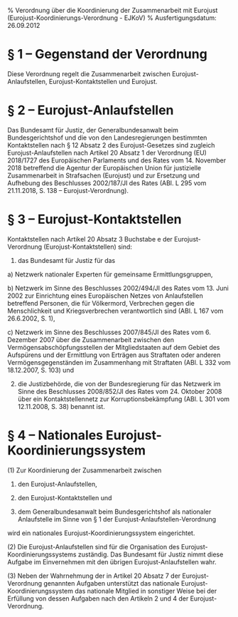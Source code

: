 % Verordnung über die Koordinierung der Zusammenarbeit mit Eurojust  (Eurojust-Koordinierungs-Verordnung - EJKoV)
% Ausfertigungsdatum: 26.09.2012
 
# § 1 – Gegenstand der Verordnung

Diese Verordnung regelt die Zusammenarbeit zwischen Eurojust-Anlaufstellen, Eurojust-Kontaktstellen und Eurojust.

# § 2 – Eurojust-Anlaufstellen

Das Bundesamt für Justiz, der Generalbundesanwalt beim Bundesgerichtshof und die von den Landesregierungen bestimmten Kontaktstellen nach § 12 Absatz 2 des Eurojust-Gesetzes sind zugleich Eurojust-Anlaufstellen nach Artikel 20 Absatz 1 der Verordnung (EU) 2018/1727 des Europäischen Parlaments und des Rates vom 14. November 2018 betreffend die Agentur der Europäischen Union für justizielle Zusammenarbeit in Strafsachen (Eurojust) und zur Ersetzung und Aufhebung des Beschlusses 2002/187/JI des Rates (ABl. L 295 vom 21.11.2018, S. 138 – Eurojust-Verordnung).

# § 3 – Eurojust-Kontaktstellen

Kontaktstellen nach Artikel 20 Absatz 3 Buchstabe e der Eurojust-Verordnung (Eurojust-Kontaktstellen) sind:

1. das Bundesamt für Justiz für das

a) Netzwerk nationaler Experten für gemeinsame Ermittlungsgruppen,

b) Netzwerk im Sinne des Beschlusses 2002/494/JI des Rates vom 13. Juni 2002 zur Einrichtung eines Europäischen Netzes von Anlaufstellen betreffend Personen, die für Völkermord, Verbrechen gegen die Menschlichkeit und Kriegsverbrechen verantwortlich sind (ABl. L 167 vom 26.6.2002, S. 1),

c) Netzwerk im Sinne des Beschlusses 2007/845/JI des Rates vom 6. Dezember 2007 über die Zusammenarbeit zwischen den Vermögensabschöpfungsstellen der Mitgliedstaaten auf dem Gebiet des Aufspürens und der Ermittlung von Erträgen aus Straftaten oder anderen Vermögensgegenständen im Zusammenhang mit Straftaten (ABl. L 332 vom 18.12.2007, S. 103) und

2. die Justizbehörde, die von der Bundesregierung für das Netzwerk im Sinne des Beschlusses 2008/852/JI des Rates vom 24. Oktober 2008 über ein Kontaktstellennetz zur Korruptionsbekämpfung (ABl. L 301 vom 12.11.2008, S. 38) benannt ist.

# § 4 – Nationales Eurojust-Koordinierungssystem

(1) Zur Koordinierung der Zusammenarbeit zwischen

1. den Eurojust-Anlaufstellen,

2. den Eurojust-Kontaktstellen und

3. dem Generalbundesanwalt beim Bundesgerichtshof als nationaler Anlaufstelle im Sinne von § 1 der Eurojust-Anlaufstellen-Verordnung

wird ein nationales Eurojust-Koordinierungssystem eingerichtet.

(2) Die Eurojust-Anlaufstellen sind für die Organisation des Eurojust-Koordinierungssystems zuständig. Das Bundesamt für Justiz nimmt diese Aufgabe im Einvernehmen mit den übrigen Eurojust-Anlaufstellen wahr.

(3) Neben der Wahrnehmung der in Artikel 20 Absatz 7 der Eurojust-Verordnung genannten Aufgaben unterstützt das nationale Eurojust-Koordinierungssystem das nationale Mitglied in sonstiger Weise bei der Erfüllung von dessen Aufgaben nach den Artikeln 2 und 4 der Eurojust-Verordnung.
